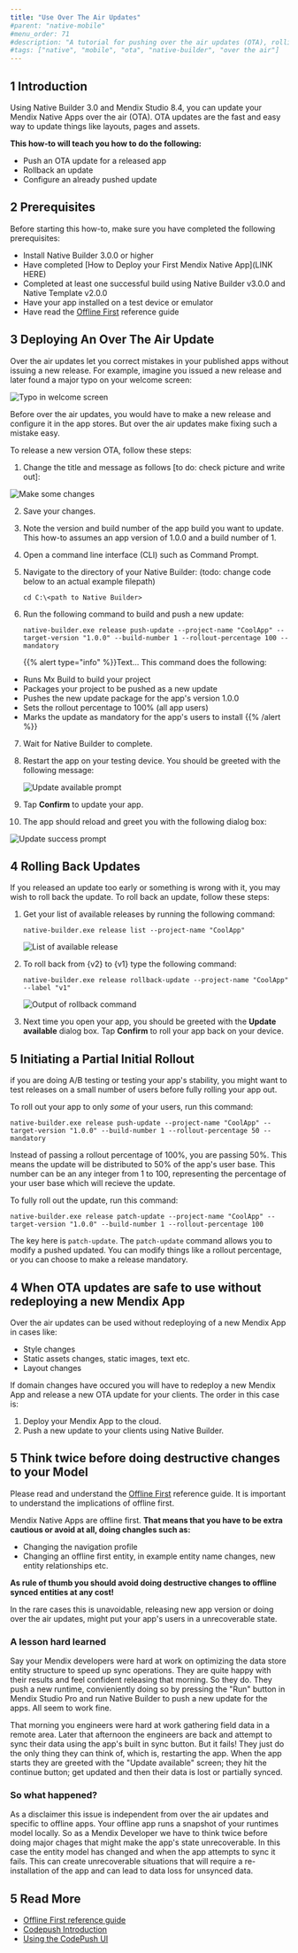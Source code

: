 ```yaml
---
title: "Use Over The Air Updates"
#parent: "native-mobile"
#menu_order: 71
#description: "A tutorial for pushing over the air updates (OTA), rolling them back, and modifying them."
#tags: ["native", "mobile", "ota", "native-builder", "over the air"]
---
```


## 1 Introduction

Using Native Builder 3.0 and Mendix Studio 8.4, you can update your Mendix Native Apps over the air (OTA).
OTA updates are the fast and easy way to update things like layouts, pages and assets. 

**This how-to will teach you how to do the following:**

* Push an OTA update for a released app
* Rollback an update
* Configure an already pushed update 

## 2 Prerequisites

Before starting this how-to, make sure you have completed the following prerequisites:

* Install Native Builder 3.0.0 or higher
* Have completed [How to Deploy your First Mendix Native App](LINK HERE)
* Completed at least one successful build using Native Builder v3.0.0 and Native Template v2.0.0
* Have your app installed on a test device or emulator
* Have read the [Offline First]("/refguide/offline-first.md") reference guide

## 3 Deploying An Over The Air Update

Over the air updates let you correct mistakes in your published apps without issuing a new release. For example, imagine you issued a new release and later found a major typo on your welcome screen:

![Typo in welcome screen](attachments/how-to-ota/phone-error-text.png)

Before over the air updates, you would have to make a new release and configure it in the app stores. But over the air updates make fixing such a mistake easy.

To release a new version OTA, follow these steps:

1. Change the title and message as follows [to do: check picture and write out]: 
   
![Make some changes](attachments/how-to-ota/modeller-correct.png)

2. Save your changes.
3. Note the version and build number of the app build you want to update. This how-to assumes an app version of 1.0.0 and a build number of 1.
4. Open a command line interface (CLI) such as Command Prompt.
5. Navigate to the directory of your Native Builder: (todo: change code below to an actual example filepath)

   `cd C:\<path to Native Builder>`

6. Run the following command to build and push a new update: 
   
   `native-builder.exe release push-update --project-name "CoolApp" --target-version "1.0.0" --build-number 1 --rollout-percentage 100 --mandatory`

   {{% alert type="info" %}}Text...
This command does the following:<br />
* Runs Mx Build to build your project<br />
* Packages your project to be pushed as a new update<br />
* Pushes the new update package for the app's version 1.0.0<br />
* Sets the rollout percentage to 100% (all app users)<br />
* Marks the update as mandatory for the app's users to install
   {{% /alert %}}

7. Wait for Native Builder to complete.
8. Restart the app on your testing device. You should be greeted with the following message:

   ![Update available prompt](attachments/how-to-ota/phone-update-prompt.png)

9.  Tap **Confirm** to update your app.
10. The app should reload and greet you with the following dialog box:

   ![Update success prompt](attachments/how-to-ota/phone-success-prompt.png)

## 4 Rolling Back Updates

If you released an update too early or something is wrong with it, you may wish to roll back the update. To roll back an update, follow these steps:

1. Get your list of available releases by running the following command: 

   `native-builder.exe release list --project-name "CoolApp"`

   ![List of available release](attachments/how-to-ota/release-list.png)

2. To roll back from {v2} to {v1} type the following command: 

   `native-builder.exe release rollback-update --project-name "CoolApp" --label "v1"`

   ![Output of rollback command](attachments/how-to-ota/rollback-result.png)

3. Next time you open your app, you should be greeted with the **Update available** dialog box. Tap **Confirm** to roll your app back on your device.

## 5 Initiating a Partial Initial Rollout

if you are doing A/B testing or testing your app's stability, you might want to test releases on a small number of users before fully rolling your app out.

To roll out your app to only *some* of your users, run this command: 
  
   `native-builder.exe release push-update --project-name "CoolApp" --target-version "1.0.0" --build-number 1 --rollout-percentage 50 --mandatory`

Instead of passing a rollout percentage of 100%, you are passing 50%. This means the update will be distributed to 50% of the app's user base. This number can be an any integer from 1 to 100, representing the percentage of your user base which will recieve the update.

To fully roll out the update, run this command: 

   `native-builder.exe release patch-update --project-name "CoolApp" --target-version "1.0.0" --build-number 1 --rollout-percentage 100`

The key here is `patch-update`. The `patch-update` command allows you to modify a pushed updated. You can modify things like a rollout percentage, or you can choose to make a release mandatory.

## 4 When OTA updates are safe to use without redeploying a new Mendix App

Over the air updates can be used without redeploying of a new Mendix App in cases like: 

- Style changes
- Static assets changes, static images, text etc. 
- Layout changes

If domain changes have occured you will have to redeploy a new Mendix App and release a new OTA update for your clients. The order in this case is: 

1) Deploy your Mendix App to the cloud.
2) Push a new update to your clients using Native Builder.

## 5 Think twice before doing destructive changes to your Model

Please read and understand the [Offline First]("/refguide/offline-first.md") reference guide. It is important to understand the implications of offline first.

Mendix Native Apps are offline first. **That means that you have to be extra cautious or avoid at all, doing changles such as:** 

- Changing the navigation profile
- Changing an offline first entity, in example entity name changes, new entity relationships etc.

**As rule of thumb you should avoid doing destructive changes to offline synced entities at any cost!**

In the rare cases this is unavoidable, releasing new app version or doing over the air updates, might put your app's users in a unrecoverable state. 

### A lesson hard learned

Say your Mendix developers were hard at work on optimizing the data store entity structure to speed up sync operations. They are quite happy with their results and feel confident releasing that morning. So they do. They push a new runtime, convieniently doing so by pressing the "Run" button in Mendix Studio Pro and run Native Builder to push a new update for the apps. All seem to work fine. 

That morning you engineers were hard at work gathering field data in a remote area. Later that afternoon the engineers are back and attempt to sync their data using the app's built in sync button. But it fails! They just do the only thing they can think of, which is, restarting the app. When the app starts they are greeted with the "Update available" screen; they hit the continue button; get updated and then their data is lost or partially synced.

### So what happened?

As a disclaimer this issue is independent from over the air updates and specific to offline apps. Your offline app runs a snapshot of your runtimes model locally. So as a Mendix Developer we have to think twice before doing major chages that might make the app's state unrecoverable. In this case the entity model has changed and when the app attempts to sync it fails.
This can create unrecoverable situations that will require a re-installation of the app and can lead to data loss for unsynced data.

## 5 Read More

- [Offline First reference guide]("/refguide/offline-first.md")
- [Codepush Introduction](https://docs.microsoft.com/en-us/appcenter/distribution/codepush/)
- [Using the CodePush UI](https://docs.microsoft.com/en-us/appcenter/distribution/codepush/using-ui)
